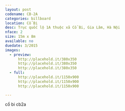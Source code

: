```yaml
---
layout: post
codename: CB-2A
categories: billboard
location: Cổ Bi
desc: Trục quốc lộ 1A thuộc xã Cổ Bi, Gia Lâm, Hà Nội
nface: 2
size: 15m x 8m
available: no
duedate: 3/2015
images:
  - preview:
      http://placehold.it/380x350
      http://placehold.it/380x350
      http://placehold.it/380x350
  - full:
      http://placehold.it/1150x900
      http://placehold.it/1150x900
      http://placehold.it/1150x900

---
```


cổ bi cb2a